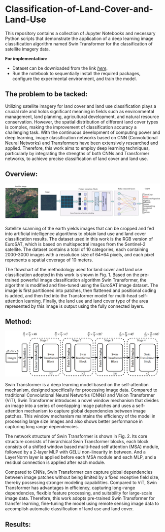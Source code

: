 # Classification-of-Land-Cover-and-Land-Use
This repository contains a collection of Jupyter Notebooks and necessary Python scripts that demonstrate the application of a deep learning image classification algorithm named Swin Transformer for the classification of satellite imagery data. <br/>

**For implementation:**
* Dataset can be downloaded from the link [*here*](https://github.com/phelber/eurosat?tab=readme-ov-file).
* Run the notebook to sequentially install the required packages, configure the experimental environment, and train the model.

## The problem to be tacked:
Utilizing satellite imagery for land cover and land use classification plays a crucial role and holds significant meaning in fields such as environmental management, land planning, agricultural development, and natural resource conservation. However, the spatial distribution of different land cover types is complex, making the improvement of classification accuracy a challenging task. With the continuous development of computing power and deep learning, image classification networks based on CNN (Convolutional Neural Networks) and Transformers have been extensively researched and applied. Therefore, this work aims to employ deep learning techniques, particularly by integrating the strengths of both CNNs and Transformer networks, to achieve precise classification of land cover and land use. <br/>

## Overview:
![alt](data/overview.png "Figure 1.  Illustration of the classification of land cover and land use.")

Satellite scanning of the earth yields images that can be cropped and fed into artificial intelligence algorithms to obtain land use and land cover classification results. The dataset used in this work is the RGB version of EuroSAT, which is based on multispectral images from the Sentinel-2 satellite. The dataset contains a total of 10 categories, each containing 2000-3000 images with a resolution size of 64*64 pixels, and each pixel represents a spatial coverage of 10 meters.

The flowchart of the methodology used for land cover and land use classification adopted in this work is shown in Fig. 1. Based on the pre-trained powerful image classification algorithm Swin Transformer, the algorithm is modified and fine-tuned using the EuroSAT image dataset. The image is first partitioned into patches, then flattened and positional coding is added, and then fed into the Transformer model for multi-head self-attention learning. Finally, the land use and land cover type of the area represented by this image is output using the fully connected layers.

## Method:
![alt](data/SwinTransformer.png "Figure 2.  The architecture of a Swin Transformer (tiny version).")

Swin Transformer is a deep learning model based on the self-attention mechanism, designed specifically for processing image data. Compared to traditional Convolutional Neural Networks (CNNs) and Vision Transformer (ViT), Swin Transformer introduces a novel window mechanism that divides an image into a series of overlapping image patches and uses a self-attention mechanism to capture global dependencies between image patches. This window mechanism maintains the efficiency of the model in processing large size images and also shows better performance in capturing long range dependencies.

The network structure of Swin Transformer is shown in Fig. 2. Its core structure consists of hierarchical Swin Transformer blocks, each block consists of a shifted window based multi-head self attention (MSA) module, followed by a 2-layer MLP with GELU non-linearity in between. And a LayerNorm  layer is applied before each MSA module and each MLP, and a residual connection is applied after each module.

Compared to CNNs, Swin Transformer can capture global dependencies between image patches without being limited by a fixed receptive field size, thereby possessing stronger modeling capabilities. Compared to ViT, Swin Transformer has advantages in efficiency, capturing long-range dependencies, flexible feature processing, and suitability for large-scale image data. Therefore, this work adopts pre-trained Swin Transformer for transfer learning, fine-tuning the model using remote sensing image data to accomplish automatic classification of land use and land cover.

## Results:

